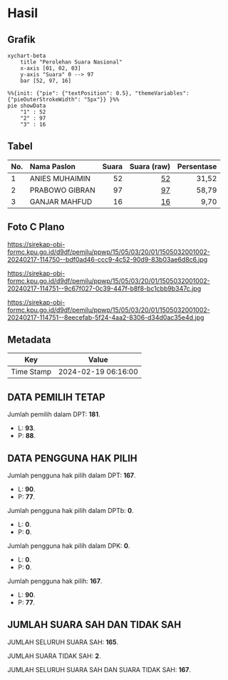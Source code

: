 # Hasil

## Grafik

```mermaid
xychart-beta
    title "Perolehan Suara Nasional"
    x-axis [01, 02, 03]
    y-axis "Suara" 0 --> 97
    bar [52, 97, 16]
```

```mermaid
%%{init: {"pie": {"textPosition": 0.5}, "themeVariables": {"pieOuterStrokeWidth": "5px"}} }%%
pie showData
    "1" : 52
    "2" : 97
    "3" : 16
```

## Tabel

| No. | Nama Paslon    | Suara | Suara (raw) | Persentase |
|:--- |:-------------- | -----:| -----------:| ----------:|
| 1   | ANIES MUHAIMIN | 52    | [52][p-1]   | 31,52      |
| 2   | PRABOWO GIBRAN | 97    | [97][p-2]   | 58,79      |
| 3   | GANJAR MAHFUD  | 16    | [16][p-3]   | 9,70       |


[p-1]: https://github.com/gigit-pemilu/pemilu-2024/blob/main/pilpres/hitung-suara/sub/15-jambi/sub/05--muaro-jambi/sub/03-kumpeh/sub/2001-puding/sub/002-tps/sub/paslon-1.txt
[p-2]: https://github.com/gigit-pemilu/pemilu-2024/blob/main/pilpres/hitung-suara/sub/15-jambi/sub/05--muaro-jambi/sub/03-kumpeh/sub/2001-puding/sub/002-tps/sub/paslon-2.txt
[p-3]: https://github.com/gigit-pemilu/pemilu-2024/blob/main/pilpres/hitung-suara/sub/15-jambi/sub/05--muaro-jambi/sub/03-kumpeh/sub/2001-puding/sub/002-tps/sub/paslon-3.txt

## Foto C Plano

https://sirekap-obj-formc.kpu.go.id/d9df/pemilu/ppwp/15/05/03/20/01/1505032001002-20240217-114750--bdf0ad46-ccc9-4c52-90d9-83b03ae6d8c6.jpg

https://sirekap-obj-formc.kpu.go.id/d9df/pemilu/ppwp/15/05/03/20/01/1505032001002-20240217-114751--9c67f027-0c39-447f-b8f8-bc1cbb9b347c.jpg

https://sirekap-obj-formc.kpu.go.id/d9df/pemilu/ppwp/15/05/03/20/01/1505032001002-20240217-114751--8eecefab-5f24-4aa2-8306-d34d0ac35e4d.jpg


## Metadata

| Key        | Value               |
| ---------- | ------------------- |
| Time Stamp | 2024-02-19 06:16:00 |


## DATA PEMILIH TETAP

Jumlah pemilih dalam DPT: **181**.
 * L: **93**.
 * P: **88**.

## DATA PENGGUNA HAK PILIH

Jumlah pengguna hak pilih dalam DPT: **167**.
 * L: **90**.
 * P: **77**.

Jumlah pengguna hak pilih dalam DPTb: **0**.
 * L: **0**.
 * P: **0**.

Jumlah pengguna hak pilih dalam DPK: **0**.
 * L: **0**.
 * P: **0**.

Jumlah pengguna hak pilih: **167**.
 * L: **90**.
 * P: **77**.

## JUMLAH SUARA SAH DAN TIDAK SAH

JUMLAH SELURUH SUARA SAH: **165**.

JUMLAH SUARA TIDAK SAH: **2**.

JUMLAH SELURUH SUARA SAH DAN SUARA TIDAK SAH: **167**.


